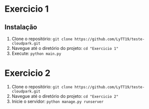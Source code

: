 # Exercicio 1

## Instalação

1. Clone o repositório: `git clone https://github.com/LyTT19/teste-cloudpark.git`
2. Navegue até o diretório do projeto: `cd "Exercicio 1"`
5. Execute: `python main.py`

# Exercicio 2

1. Clone o repositório: `git clone https://github.com/LyTT19/teste-cloudpark.git`
2. Navegue até o diretório do projeto: `cd "Exercicio 2"`
5. Inicie o servidor: `python manage.py runserver`

